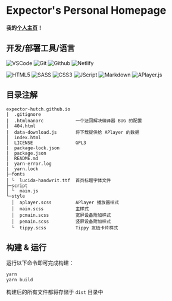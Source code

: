 # Expector's Personal Homepage

**我的[个人主页](https://expector.netlify.app)！**

## 开发/部署工具/语言
![VSCode](https://img.shields.io/badge/VSCode-0078D4?style=for-the-badge&logo=visual%20studio%20code&logoColor=white)
![Git](https://img.shields.io/badge/Git-f34f29?style=for-the-badge&logo=git&logoColor=white)
![Github](https://img.shields.io/badge/Github-161b22?style=for-the-badge&logo=github&logoColor=white)
![Netlify](https://img.shields.io/badge/netlify-149cab?style=for-the-badge&logo=netlify&logoColor=white)

![HTML5](https://img.shields.io/badge/H5-f5580a?style=for-the-badge&logo=html5&logoColor=white)
![SASS](https://img.shields.io/badge/SASS-cc6699?style=for-the-badge&logo=sass&logoColor=white)
![CSS3](https://img.shields.io/badge/CSS3-007dc6?style=for-the-badge&logo=css3&logoColor=white)
![JScript](https://img.shields.io/badge/JS-f7df1e?style=for-the-badge&logo=javascript&logoColor=white)
![Markdown](https://img.shields.io/badge/MD-black?style=for-the-badge&logo=markdown&logoColor=white)
![APlayer.js](https://user-images.githubusercontent.com/105506585/209420486-d56689af-ea02-441a-bd8f-2a98d662fe98.svg)

## 目录注解

```
expector-hutch.github.io
|  .gitignore
|  .htmlnanorc            一个迂回解决编译器 BUG 的配置
│  404.html
|  data-download.js       将下载提供给 APlayer 的数据
│  index.html
│  LICENSE                GPL3
|  package-lock.json
|  package.json
│  README.md
|  yarn-error.log
|  yarn.lock
├─fonts
│ └  lucida-handwrit.ttf  首页标题字体文件
├─script
│ └  main.js
└─style
  │  aplayer.scss         APlayer 播放器样式
  │  main.scss            主样式
  │  pcmain.scss          宽屏设备附加样式
  │  pemain.scss          竖屏设备附加样式
  └  tippy.scss           Tippy 友链卡片样式
```

## 构建 & 运行

运行以下命令即可完成构建：
```powershell
yarn
yarn build
```
构建后的所有文件都将存储于 `dist` 目录中